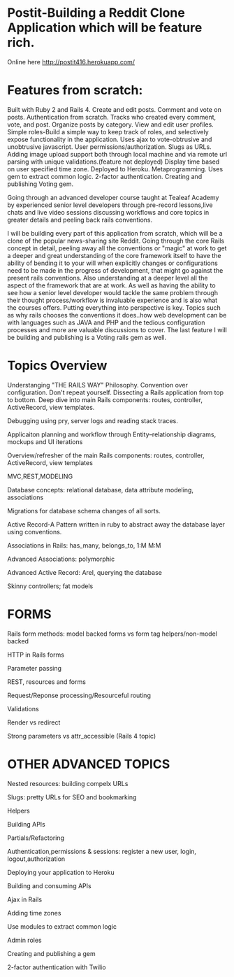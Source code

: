 Postit-Building a Reddit Clone Application which will be feature rich.
=======

Online here http://postit416.herokuapp.com/

Features from scratch:
=========

Built with Ruby 2 and Rails 4.
Create and edit posts.
Comment and vote on posts.
Authentication from scratch.
Tracks who created every comment, vote, and post.
Organize posts by category.
View and edit user profiles.
Simple roles-Build a simple way to keep track of roles, and selectively expose functionality in the application.
Uses ajax to vote-obtrusive and unobtrusive javascript.
User permissions/authorization.
Slugs as URLs.
Adding image upload support both through local machine and via remote url parsing with unique validations.(feature not deployed) 
Display time based on user specified time zone.
Deployed to Heroku.
Metaprogramming.
Uses gem to extract common logic.
2-factor authentication.
Creating and publishing Voting gem.



Going through an advanced developer course taught at Tealeaf Academy by experienced senior level developers through pre-record lessons,live chats and live video sessions discussing workflows and core topics in greater details and peeling back rails conventions.


I will be building every part of this application from scratch, which will be a clone of the popular news-sharing site Reddit. Going through the core Rails concept in detail, peeling away all the conventions or "magic" at work to get a deeper and great understanding of the core framework itself to have the ability of bending it to your will when explicitly changes or configurations need to be made in the progress of development, that might go against the present rails conventions. Also understanding at a deeper level all the aspect of the framework that are at work. As well as having the ability to see how a senior level developer would tackle the same problem through their thought process/workflow is invaluable experience and is also what the courses offers. Putting everything into perspective is key. Topics such as why rails chooses the conventions it does..how web development can be with languages such as JAVA and PHP and the tedious configuration processes and more are valuable discussions to cover. The last feature I will be building and publishing is a Voting rails gem as well.

 Topics Overview
 ===============

Understanging "THE RAILS WAY" Philosophy.
Convention over configuration.
Don't repeat yourself.
Dissecting a Rails application from top to bottom.
Deep dive into main Rails components: routes, controller, ActiveRecord, view templates.


Debugging using pry, server logs and reading stack traces.

Applicaiton planning and workflow through Entity–relationship diagrams, mockups and UI iterations

Overview/refresher of the main Rails components: routes, controller, ActiveRecord, view templates

MVC,REST,MODELING

Database concepts: relational database, data attribute modeling, associations

Migrations for database schema changes of all sorts.

Active Record-A Pattern written in ruby to abstract away the database layer using conventions.

Associations in Rails: has_many, belongs_to, 1:M M:M

Advanced Associations: polymorphic

Advanced Active Record: Arel, querying the database

Skinny controllers; fat models

FORMS
=====

Rails form methods: model backed forms vs form tag helpers/non-model backed

HTTP in Rails forms

Parameter passing

REST, resources and forms

Request/Reponse processing/Resourceful routing

Validations

Render vs redirect

Strong parameters vs attr_accessible (Rails 4 topic)

OTHER ADVANCED TOPICS
===============

Nested resources: building compelx URLs

Slugs: pretty URLs for SEO and bookmarking

Helpers

Building APIs

Partials/Refactoring

Authentication,permissions & sessions: register a new user, login, logout,authorization

Deploying your application to Heroku

Building and consuming APIs

Ajax in Rails

Adding time zones

Use modules to extract common logic

Admin roles

Creating and publishing a gem

2-factor authentication with Twilio
